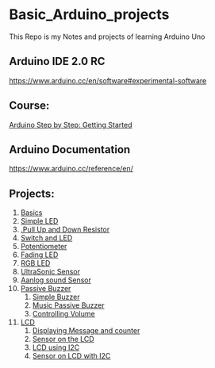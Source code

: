 # Basic_Arduino_projects
This Repo is my Notes and projects of learning Arduino Uno

## Arduino IDE 2.0 RC
https://www.arduino.cc/en/software#experimental-software

## Course:
<a href="https://www.udemy.com/course/arduino-sbs-17gs/">Arduino Step by Step: Getting Started</a>

## Arduino Documentation
https://www.arduino.cc/reference/en/

## Projects:
<ol>
<li><a href="https://github.com/BasmaElhoseny01/Basic_Arduino_projects/tree/main/0.Basics">Basics</a></li>

<li><a href="https://github.com/BasmaElhoseny01/Basic_Arduino_projects/tree/main/1.Simple_LED">Simple LED</a></li>

<li><a href="https://github.com/BasmaElhoseny01/Basic_Arduino_projects/tree/main/2.Pull_Up_and_Down_Resistor">.Pull Up and Down Resistor</a></li>

<li><a href="https://github.com/BasmaElhoseny01/Basic_Arduino_projects/tree/main/3.Switch_and_LED">Switch and LED</a></li>

<li><a href="https://github.com/BasmaElhoseny01/Basic_Arduino_projects/tree/main/1.Simple_LED">Potentiometer</a></li>

<li><a href="https://github.com/BasmaElhoseny01/Basic_Arduino_projects/tree/main/5.Fading%20LED">Fading LED</a></li>

<li><a href="https://github.com/BasmaElhoseny01/Basic_Arduino_projects/tree/main/6.RGB%20LED">RGB LED</a></li>

<li><a href="https://github.com/BasmaElhoseny01/Basic_Arduino_projects/tree/main/16.UltraSonic%20Sensor">UltraSonic Sensor</a></li>

<li><a href="https://github.com/BasmaElhoseny01/Basic_Arduino_projects/tree/main/17.Aanlog%20sound%20Sensor">Aanlog sound Sensor</a></li>

<li><a href="https://github.com/BasmaElhoseny01/Basic_Arduino_projects/tree/main/18.Passive%20Buzzer">Passive Buzzer</a>
<ol>
<li><a href="https://github.com/BasmaElhoseny01/Basic_Arduino_projects/tree/main/18.Passive%20Buzzer/1.Simple_Buzzer">Simple Buzzer</a></li>
<li><a href="https://github.com/BasmaElhoseny01/Basic_Arduino_projects/tree/main/18.Passive%20Buzzer/2.Music_Passive_Buzzer">Music Passive Buzzer</a></li>
<li><a href="https://github.com/BasmaElhoseny01/Basic_Arduino_projects/tree/main/18.Passive%20Buzzer/3.Controlling_Volume">Controlling Volume</a></li>
</ol>
</li>

<li><a href="https://github.com/BasmaElhoseny01/Basic_Arduino_projects/tree/main/19.LCD">LCD</a>
<ol>
<li><a href="https://github.com/BasmaElhoseny01/Basic_Arduino_projects/tree/main/19.LCD/1.Displaying%20Message%20and%20counter">Displaying Message and counter</a> </li>
<li><a href="https://github.com/BasmaElhoseny01/Basic_Arduino_projects/tree/main/19.LCD/2.Sensor%20on%20the%20LCD">Sensor on the LCD</a></li>
<li><a href="https://github.com/BasmaElhoseny01/Basic_Arduino_projects/tree/main/19.LCD/3.LCD%20using%20I2C">LCD using I2C</a></li>
<li><a href="https://github.com/BasmaElhoseny01/Basic_Arduino_projects/tree/main/19.LCD/4.Sensor%20on%20LCD%20with%20I2C">Sensor on LCD with I2C</a></li>
</ol>
</li>



</ol>

